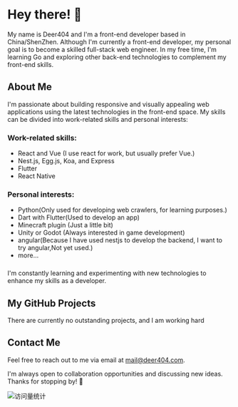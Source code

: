 # Hey there! 👋

My name is Deer404 and I'm a front-end developer based in China/ShenZhen.
Although I'm currently a front-end developer, my personal goal is to become a skilled full-stack web engineer. In my free time, I'm learning Go and exploring other back-end technologies to complement my front-end skills.

## About Me

I'm passionate about building responsive and visually appealing web applications using the latest technologies in the front-end space. My skills can be divided into work-related skills and personal interests:

### Work-related skills:

- React and Vue (I use react for work, but usually prefer Vue.)
- Nest.js, Egg.js, Koa, and Express
- Flutter
- React Native

### Personal interests:

- Python(Only used for developing web crawlers, for learning purposes.)
- Dart with Flutter(Used to develop an app)
- Minecraft plugin (Just a little bit)
- Unity or Godot (Always interested in game development)
- angular(Because I have used nestjs to develop the backend, I want to try angular,Not yet used.)
- more...
### 

I'm constantly learning and experimenting with new technologies to enhance my skills as a developer.

## My GitHub Projects

There are currently no outstanding projects, and I am working hard

## Contact Me

Feel free to reach out to me via email at mail@deer404.com.

I'm always open to collaboration opportunities and discussing new ideas. Thanks for stopping by! 🙌

<img src="https://komarev.com/ghpvc/?username=Deer404&label=Views&color=0e75b6&style=flat" alt="访问量统计" />
